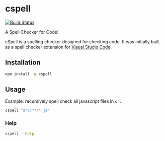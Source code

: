 # cspell

[![Build Status](https://travis-ci.org/Jason3S/cspell.svg?branch=master)](https://travis-ci.org/Jason3S/cspell)

A Spell Checker for Code!

cSpell is a spelling checker designed for checking code.
It was initially built as a spell checker extension for [Visual Studio Code](https://code.visualstudio.com/).

## Installation

```sh
npm install -g cspell
```

## Usage

Example: recursively spell check all javascript files in `src`
```sh
cspell "src/**/*.js"
```

### Help

```sh
cspell --help
```

